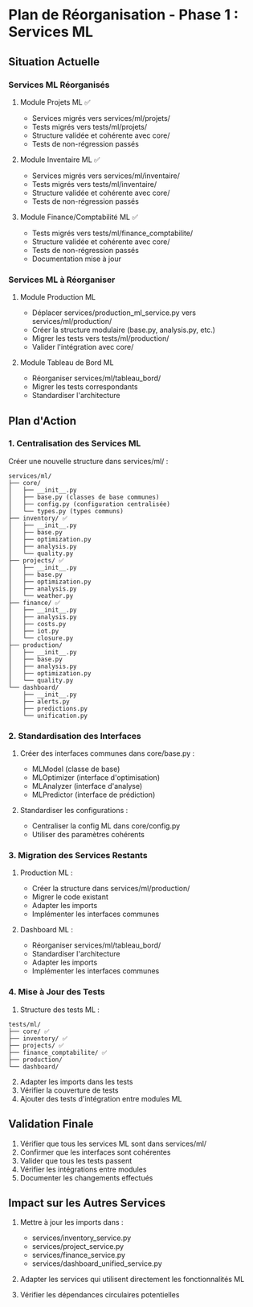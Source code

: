 # Plan de Réorganisation - Phase 1 : Services ML

## Situation Actuelle

### Services ML Réorganisés

1. Module Projets ML ✅
   - Services migrés vers services/ml/projets/
   - Tests migrés vers tests/ml/projets/
   - Structure validée et cohérente avec core/
   - Tests de non-régression passés

2. Module Inventaire ML ✅
   - Services migrés vers services/ml/inventaire/
   - Tests migrés vers tests/ml/inventaire/
   - Structure validée et cohérente avec core/
   - Tests de non-régression passés

3. Module Finance/Comptabilité ML ✅
   - Tests migrés vers tests/ml/finance_comptabilite/
   - Structure validée et cohérente avec core/
   - Tests de non-régression passés
   - Documentation mise à jour

### Services ML à Réorganiser

1. Module Production ML
   - Déplacer services/production_ml_service.py vers services/ml/production/
   - Créer la structure modulaire (base.py, analysis.py, etc.)
   - Migrer les tests vers tests/ml/production/
   - Valider l'intégration avec core/

2. Module Tableau de Bord ML
   - Réorganiser services/ml/tableau_bord/
   - Migrer les tests correspondants
   - Standardiser l'architecture

## Plan d'Action

### 1. Centralisation des Services ML
Créer une nouvelle structure dans services/ml/ :

```
services/ml/
├── core/
│   ├── __init__.py
│   ├── base.py (classes de base communes)
│   ├── config.py (configuration centralisée)
│   └── types.py (types communs)
├── inventory/ ✅
│   ├── __init__.py
│   ├── base.py
│   ├── optimization.py
│   ├── analysis.py
│   └── quality.py
├── projects/ ✅
│   ├── __init__.py
│   ├── base.py
│   ├── optimization.py
│   ├── analysis.py
│   └── weather.py
├── finance/ ✅
│   ├── __init__.py
│   ├── analysis.py
│   ├── costs.py
│   ├── iot.py
│   └── closure.py
├── production/
│   ├── __init__.py
│   ├── base.py
│   ├── analysis.py
│   ├── optimization.py
│   └── quality.py
└── dashboard/
    ├── __init__.py
    ├── alerts.py
    ├── predictions.py
    └── unification.py
```

### 2. Standardisation des Interfaces
1. Créer des interfaces communes dans core/base.py :
   - MLModel (classe de base)
   - MLOptimizer (interface d'optimisation)
   - MLAnalyzer (interface d'analyse)
   - MLPredictor (interface de prédiction)

2. Standardiser les configurations :
   - Centraliser la config ML dans core/config.py
   - Utiliser des paramètres cohérents

### 3. Migration des Services Restants

1. Production ML :
   - Créer la structure dans services/ml/production/
   - Migrer le code existant
   - Adapter les imports
   - Implémenter les interfaces communes

2. Dashboard ML :
   - Réorganiser services/ml/tableau_bord/
   - Standardiser l'architecture
   - Adapter les imports
   - Implémenter les interfaces communes

### 4. Mise à Jour des Tests
1. Structure des tests ML :
```
tests/ml/
├── core/ ✅
├── inventory/ ✅
├── projects/ ✅
├── finance_comptabilite/ ✅
├── production/
└── dashboard/
```

2. Adapter les imports dans les tests
3. Vérifier la couverture de tests
4. Ajouter des tests d'intégration entre modules ML

## Validation Finale

1. Vérifier que tous les services ML sont dans services/ml/
2. Confirmer que les interfaces sont cohérentes
3. Valider que tous les tests passent
4. Vérifier les intégrations entre modules
5. Documenter les changements effectués

## Impact sur les Autres Services

1. Mettre à jour les imports dans :
   - services/inventory_service.py
   - services/project_service.py
   - services/finance_service.py
   - services/dashboard_unified_service.py

2. Adapter les services qui utilisent directement les fonctionnalités ML

3. Vérifier les dépendances circulaires potentielles
